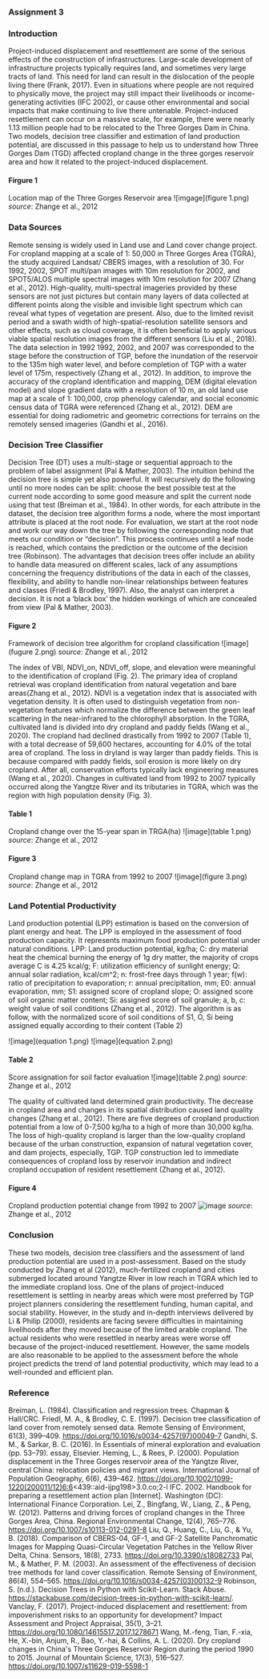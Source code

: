 ### Assignment 3 

### Introduction 

Project-induced displacement and resettlement are some of the serious effects of the construction of infrastructures. Large-scale development of infrastructure projects typically requires land, and sometimes very large tracts of land. This need for land can result in the dislocation of the people living there (Frank, 2017). Even in situations where people are not required to physically move, the project may still impact their livelihoods or income-generating activities (IFC 2002), or cause other environmental and social impacts that make continuing to live there untenable. Project-induced resettlement can occur on a massive scale, for example, there were nearly 1.13 million people had to be relocated to the Three Gorges Dam in China.
Two models, decision tree classifier and estimation of land production potential, are discussed in this passage to help us to understand how Three Gorges Dam (TGD) affected cropland change in the three gorges reservoir area and how it related to the project-induced displacement. 

#### Firgure 1 
Location map of the Three Gorges Reservoir area 
![imgage](figure 1.png)
*source*: Zhange et al., 2012

### Data Sources 

Remote sensing is widely used in Land use and Land cover change project. For cropland mapping at a scale of 1: 50,000 in Three Gorges Area (TGRA), the study acquired Landsat/ CBERS images, with a resolution of 30. For 1992, 2002, SPOT multi/pan images with 10m resolution for 2002, and SPOT5/ALOS multiple spectral images with 10m resolution for 2007 (Zhang et al., 2012). High-quality, multi-spectral imageries provided by these sensors are not just pictures but contain many layers of data collected at different points along the visible and invisible light spectrum which can reveal what types of vegetation are present. Also, due to the limited revisit period and a swath width of high-spatial-resolution satellite sensors and other effects, such as cloud coverage, it is often beneficial to apply various viable spatial resolution images from the different sensors (Liu et al., 2018). The data selection in 1992 1992, 2002, and 2007 was corresponded to the stage before the construction of TGP, before the inundation of the reservoir to the 135m high water level, and before completion of TGP with a water level of 175m, respectively (Zhang et al., 2012). In addition, to improve the accuracy of the cropland identification and mapping, DEM (digital elevation model) and slope gradient data with a resolution of 10 m, an old land use map at a scale of 1: 100,000, crop phenology calendar, and social economic census data of TGRA were referenced (Zhang et al., 2012). DEM are essential for doing radiometric and geometric corrections for terrains on the remotely sensed imageries (Gandhi et al., 2016). 

### Decision Tree Classifier 

Decision Tree (DT) uses a multi-stage or sequential approach to the problem of label assignment (Pal & Mather, 2003). The intuition behind the decision tree is simple yet also powerful. It will recursively do the following until no more nodes can be split: choose the best possible test at the current node according to some good measure and split the current node using that test (Breiman et al., 1984). In other words, for each attribute in the dataset, the decision tree algorithm forms a node, where the most important attribute is placed at the root node. For evaluation, we start at the root node and work our way down the tree by following the corresponding node that meets our condition or “decision”. This process continues until a leaf node is reached, which contains the prediction or the outcome of the decision tree (Robinson). The advantages that decision trees offer include an ability to handle data measured on different scales, lack of any assumptions concerning the frequency distributions of the data in each of the classes, flexibility, and ability to handle non-linear relationships between features and classes (Friedl & Brodley, 1997). Also, the analyst can interpret a decision. It is not a ‘black box’ the hidden workings of which are concealed from view (Pal & Mather, 2003).

#### Figure 2
Framework of decision tree algorithm for cropland classification
![image](fugure 2.png)
*source*: Zhange et al., 2012

The index of VBI, NDVI_on, NDVI_off, slope, and elevation were meaningful to the identification of cropland (Fig. 2). The primary idea of cropland retrieval was cropland identification from natural vegetation and bare areas(Zhang et al., 2012). NDVI is a vegetation index that is associated with vegetation density. It is often used to distinguish vegetation from non-vegetation features which normalize the difference between the green leaf scattering in the near-infrared to the chlorophyll absorption. In the TGRA, cultivated land is divided into dry cropland and paddy fields (Wang et al., 2020). The cropland had declined drastically from 1992 to 2007 (Table 1), with a total decrease of 59,600 hectares, accounting for 4.0% of the total area of cropland. The loss in dryland is way larger than paddy fields. This is because compared with paddy fields, soil erosion is more likely on dry cropland. After all, conservation efforts typically lack engineering measures (Wang et al., 2020). Changes in cultivated land from 1992 to 2007 typically occurred along the Yangtze River and its tributaries in TGRA, which was the region with high population density (Fig. 3).

#### Table 1
Cropland change over the 15-year span in TRGA(ha) 
![image](table 1.png)
*source*: Zhange et al., 2012

#### Figure 3
Cropland change map in TGRA from 1992 to 2007 
![image](figure 3.png)
*source*: Zhange et al., 2012

### Land Potential Productivity 

Land production potential (LPP) estimation is based on the conversion of plant energy and heat. The LPP is employed in the assessment of food production capacity. It represents maximum food production potential under natural conditions. LPP: Land production potential, kg/ha; C: dry material heat the chemical burning the energy of 1g dry matter, the majority of crops average C is 4.25 kcal/g; F: utilization efficiency of sunlight energy; Q: annual solar radiation, kcal/cm^2; n: frost-free days through 1 year; f(w): ratio of precipitation to evaporation; r: annual precipitation, mm; E0: annual evaporation, mm; S1: assigned score of cropland slope; O: assigned score of soil organic matter content; Si: assigned score of soil granule; a, b, c: weight value of soil conditions (Zhang et al., 2012).  The algorithm is as follow, with the normalized score of soil conditions of S1, O, Si being assigned equally according to their content (Table 2)

![image](equation 1.png)
![image](equation 2.png) 

#### Table 2 
Score assignation for soil factor evaluation
![image](table 2.png)
*source*: Zhange et al., 2012

The quality of cultivated land determined grain productivity. The decrease in cropland area and changes in its spatial distribution caused land quality changes (Zhang et al., 2012). There are five degrees of cropland production potential from a low of 0-7,500 kg/ha to a high of more than 30,000 kg/ha. The loss of high-quality cropland is larger than the low-quality cropland because of the urban construction, expansion of natural vegetation cover, and dam projects, especially, TGP. TGP construction led to immediate consequences of cropland loss by reservoir inundation and indirect cropland occupation of resident resettlement (Zhang et al., 2012).

#### Figure 4
Cropland production potential change from 1992 to 2007
![image](fig.4.png)
*source*: Zhange et al., 2012

### Conclusion 

These two models, decision tree classifiers and the assessment of land production potential are used in a post-assessment. Based on the study conducted by Zhang et al (2012), much-fertilized cropland and cities submerged located around Yangtze River in low reach in TGRA which led to the immediate cropland loss. One of the plans of project-induced resettlement is settling in nearby areas which were most preferred by TGP project planners considering the resettlement funding, human capital, and social stability. However, in the study and in-depth interviews delivered by Li & Philip (2000), residents are facing severe difficulties in maintaining livelihoods after they moved because of the limited arable cropland. The actual residents who were resettled in nearby areas were worse off because of the project-induced resettlement. However, the same models are also reasonable to be applied to the assessment before the whole project predicts the trend of land potential productivity, which may lead to a well-rounded and efficient plan. 

### Reference 

Breiman, L. (1984). Classification and regression trees. Chapman & Hall/CRC. 
Friedl, M. A., & Brodley, C. E. (1997). Decision tree classification of land cover from remotely sensed data. Remote Sensing of Environment, 61(3), 399–409. https://doi.org/10.1016/s0034-4257(97)00049-7 
Gandhi, S. M., & Sarkar, B. C. (2016). In Essentials of mineral exploration and evaluation (pp. 53–79). essay, Elsevier. 
Heming, L., & Rees, P. (2000). Population displacement in the Three Gorges reservoir area of the Yangtze River, central China: relocation policies and migrant views. International Journal of Population Geography, 6(6), 439–462. https://doi.org/10.1002/1099-1220(200011/12)6:6<439::aid-ijpg198>3.0.co;2-l 
IFC. 2002. Handbook for preparing a resettlement action plan [Internet]. Washington (DC): International Finance Corporation.
Lei, Z., Bingfang, W., Liang, Z., & Peng, W. (2012). Patterns and driving forces of cropland changes in the Three Gorges Area, China. Regional Environmental Change, 12(4), 765–776. https://doi.org/10.1007/s10113-012-0291-8 
Liu, Q., Huang, C., Liu, G., & Yu, B. (2018). Comparison of CBERS-04, GF-1, and GF-2 Satellite Panchromatic Images for Mapping Quasi-Circular Vegetation Patches in the Yellow River Delta, China. Sensors, 18(8), 2733. https://doi.org/10.3390/s18082733 
Pal, M., & Mather, P. M. (2003). An assessment of the effectiveness of decision tree methods for land cover classification. Remote Sensing of Environment, 86(4), 554–565. https://doi.org/10.1016/s0034-4257(03)00132-9 
Robinson, S. (n.d.). Decision Trees in Python with Scikit-Learn. Stack Abuse. https://stackabuse.com/decision-trees-in-python-with-scikit-learn/. 
Vanclay, F. (2017). Project-induced displacement and resettlement: from impoverishment risks to an opportunity for development? Impact Assessment and Project Appraisal, 35(1), 3–21. https://doi.org/10.1080/14615517.2017.1278671 
Wang, M.-feng, Tian, F.-xia, He, X.-bin, Anjum, R., Bao, Y.-hai, & Collins, A. L. (2020). Dry cropland changes in China's Three Gorges Reservoir Region during the period 1990 to 2015. Journal of Mountain Science, 17(3), 516–527. https://doi.org/10.1007/s11629-019-5598-1 

